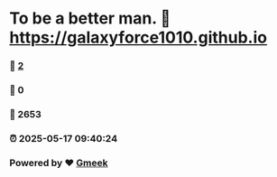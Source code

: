 # To be a better man. :link: https://galaxyforce1010.github.io 
### :page_facing_up: [2](https://galaxyforce1010.github.io/tag.html) 
### :speech_balloon: 0 
### :hibiscus: 2653 
### :alarm_clock: 2025-05-17 09:40:24 
### Powered by :heart: [Gmeek](https://github.com/Meekdai/Gmeek)
